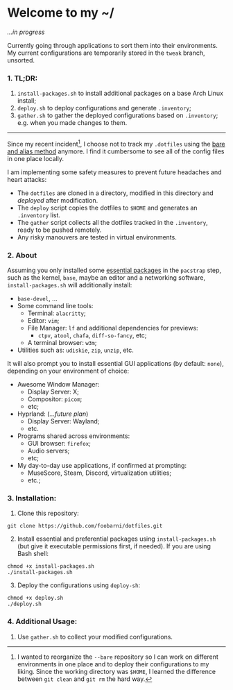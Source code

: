 # Welcome to my ~/

*...in progress*

Currently going through applications to sort them into their environments. My current configurations are temporarily
stored in the `tweak` branch, unsorted.

### 1. TL;DR:

1. `install-packages.sh` to install additional packages on a base Arch Linux install;
2. `deploy.sh` to deploy configurations and generate `.inventory`;
3. `gather.sh` to gather the deployed configurations based on `.inventory`; e.g. when you made changes to them.

---

Since my recent incident[^hard], I choose not to track my `.dotfiles` using the
[bare and alias method](https://wiki.archlinux.org/title/Dotfiles) anymore. I find it cumbersome to see all of
the config files in one place locally.

[^hard]: I wanted to reorganize the `--bare` repository so I can work on different environments in one place
    and to deploy their configurations to my liking. Since the working directory was `$HOME`, 
    I learned the difference between `git clean` and `git rm` the hard way.

I am implementing some safety measures to prevent future headaches and heart attacks:

- The `dotfiles` are cloned in a directory, modified in this directory and *deployed* after modification.
- The `deploy` script copies the dotfiles to `$HOME` and generates an `.inventory` list.
- The `gather` script collects all the dotfiles tracked in the `.inventory`, ready to be pushed remotely.
- Any risky manouvers are tested in virtual environments.

### 2. About

Assuming you only installed some [essential packages](https://wiki.archlinux.org/title/Installation_guide#Install_essential_packages)
in the `pacstrap` step, such as the kernel, `base`, maybe an editor and a networking software, `install-packages.sh` will
additionally install:

- `base-devel`, ...
- Some command line tools:
    - Terminal: `alacritty`;
    - Editor: `vim`;
    - File Manager: `lf` and additional dependencies for previews:
        - `ctpv`, `atool`, `chafa`, `diff-so-fancy`, etc;
    - A terminal browser: `w3m`;
- Utilities such as: `udiskie`, `zip`, `unzip`, etc.

It will also prompt you to install essential GUI applications (by default: `none`), depending on your environment
of choice:

- Awesome Window Manager:
    - Display Server: X;
    - Compositor: `picom`;
    - etc;
- Hyprland: (*...future plan*)
    - Display Server: Wayland;
    - etc.
- Programs shared across environments:
    - GUI browser: `firefox`;
    - Audio servers;
    - etc;
- My day-to-day use applications, if confirmed at prompting:
    - MuseScore, Steam, Discord, virtualization utilities;
    - etc.;

### 3. Installation:

1. Clone this repository:

```
git clone https://github.com/foobarni/dotfiles.git
```

2. Install essential and preferential packages using `install-packages.sh` (but give it executable permissions first,
if needed).
If you are using Bash shell:

```
chmod +x install-packages.sh
./install-packages.sh
```

3. Deploy the configurations using `deploy-sh`:

```
chmod +x deploy.sh
./deploy.sh
```

### 4. Additional Usage:

1. Use `gather.sh` to collect your modified configurations.

